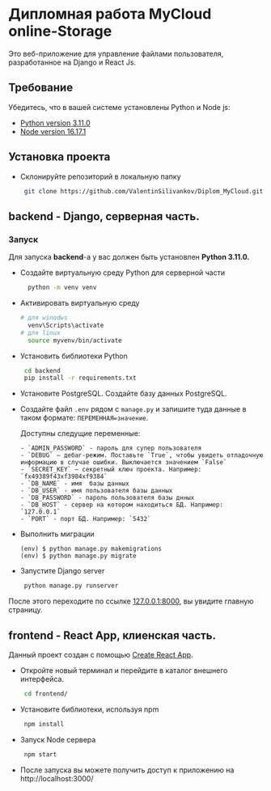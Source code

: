 # Дипломная работа MyCloud online-Storage
Это веб-приложение для управление файлами пользователя, разработанное на Django и React Js.

## Требование 
Убедитесь, что в вашей системе установлены Python и Node js:
- [Python version 3.11.0](https://www.python.org/downloads/release/python-3913/) 
- [Node version 16.17.1](https://nodejs.org/en/download/)


## Установка проекта
- Склонируйте репозиторий в локальную папку
   ```sh
    git clone https://github.com/ValentinSilivankov/Diplom_MyCloud.git
    ```
    
## backend - Django, серверная часть.

### Запуск

Для запуска **backend**-а у вас должен быть установлен **Python 3.11.0.**

- Создайте виртуальную среду Python для серверной части
  ```sh
    python -m venv venv
    ```

- Активировать виртуальную среду
  ```sh
  # для winodws
    venv\Scripts\activate
  # для linux
    source myvenv/bin/activate
    ```

- Установить библиотеки Python
  ```sh
   cd backend
   pip install -r requirements.txt
    ```

- Установите PostgreSQL. Создайте базу данных PostgreSQL.

- Cоздайте файл `.env` рядом с `manage.py` и запишите туда данные в таком формате: `ПЕРЕМЕННАЯ=значение`.

  Доступны следущие переменные:
  ```
  - `ADMIN_PASSWORD` - пароль для супер пользователя
  - `DEBUG` — дебаг-режим. Поставьте `True`, чтобы увидеть отладочную информацию в случае ошибки. Выключается значением `False`
  - `SECRET_KEY` — секретный ключ проекта. Например: `fx49389f43xf3984xf9384`
  - `DB_NAME` - имя  базы данных
  - `DB_USER` - имя пользователя базы данных
  - `DB_PASSWORD` - пароль пользователя базы днных
  - `DB_HOST` - сервер на котором находиться БД. Например: `127.0.0.1`
  - `PORT` - порт БД. Например: `5432`
  ```

- Выполнить миграции
  ```
  (env) $ python manage.py makemigrations
  (env) $ python manage.py migrate
  ```

- Запустите Django server
  ```sh
   python manage.py runserver
    ```

После этого переходите по ссылке [127.0.0.1:8000](http://127.0.0.1:8000/admin/), вы увидите главную страницу.


## frontend - React App, клиенская  часть.

Данный проект создан с помощью [Create React App](https://github.com/facebook/create-react-app).

- Откройте новый терминал и перейдите в каталог внешнего интерфейса.
  ```sh
   cd frontend/
    ```
- Установите библиотеки, используя npm
  ```sh
   npm install
    ```
- Запуск Node сервера
  ```sh
   npm start
    ```
- После запуска  вы можете получить доступ к приложению на http://localhost:3000/